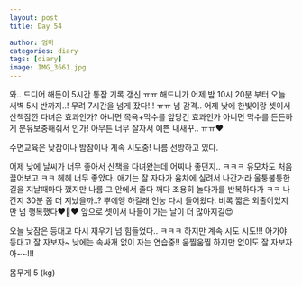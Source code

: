 ```yaml
---
layout: post
title: Day 54

author: 엄마
categories: diary
tags: [diary]
image: IMG_3661.jpg
---
```


와.. 드디어 해든이 5시간 통잠 기록 갱신 ㅠㅠ 
해드니가 어제 밤 10시 20분 부터 오늘 새벽 5시 반까지..! 무려 7시간을 넘게 잤다!!! ㅠㅠ 넘 감격.. 
어제 낮에 한빛이랑 셋이서 산책잠깐 다녀온 효과인가?
아니면 목욕+막수를 앞당긴 효과인가
아니면 막수를 든든하게 분유보충해줘서 인가!
아무튼 너무 잘자서 예쁜 내새꾸.. ㅠㅠ❤️

수면교육은 낮잠이나 밤잠이나 계속 시도중! 
나름 선방하고 있다.

어제 낮에 날씨가 너무 좋아서 산책을 다녀왔는데 어찌나 좋던지.. ㅋㅋㅋ 유모차도 처음 끌어보고 ㅋㅋ 헤헤
너무 좋았다. 애기는 잘 자다가 윰차에 실려서 나간거라 울퉁불퉁한 길을 지날때마다 깼지만 나름 그 안에서 졸다 깨다 조용히 놀다가를 반복하다가 ㅋㅋ 나간지 30분 쫌 더 지났을까..? 뿌에엥 하길래 언눙 다시 들어왔다. 비록 짧은 외출이었지만 넘 행복했다❤️🌸❤️ 앞으로 셋이서 나들이 가는 날이 더 많아지길😍

오늘 낮잠은 등대고 다시 재우기 넘 힘들었다.. ㅋㅋㅋ 
하지만 계속 시도 시도!!! 아가야 등대고 잘 자보자~
낮에는 속싸개 없이 자는 연습중!! 움찔움찔 하지만
없이도 잘 자보자아~~!!!

몸무게 5 (kg)